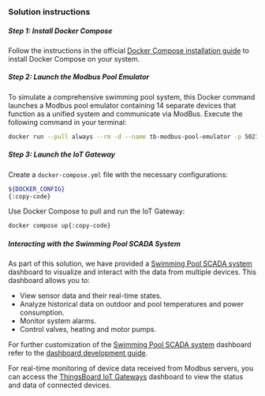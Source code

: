 ### Solution instructions

##### Step 1: Install Docker Compose 

Follow the instructions in the official [Docker Compose installation guide](https://docs.docker.com/compose/install/) to install Docker Compose on your system.

##### Step 2: Launch the Modbus Pool Emulator

To simulate a comprehensive swimming pool system, this Docker command launches a Modbus pool emulator containing 14 separate devices that function as a unified system and communicate via ModBus. 
Execute the following command in your terminal: 

```bash
docker run --pull always --rm -d --name tb-modbus-pool-emulator -p 5021-5034:5021-5034 thingsboard/tb-modbus-pool-emulator:latest && docker logs -f tb-modbus-pool-emulator{:copy-code}
```

##### Step 3: Launch the IoT Gateway

Create a `docker-compose.yml` file with the necessary configurations:

```bash 
${DOCKER_CONFIG}
{:copy-code}
```

Use Docker Compose to pull and run the IoT Gateway:

```bash
docker compose up{:copy-code}
```

##### Interacting with the Swimming Pool SCADA System

As part of this solution, we have provided a <a href="${MAIN_DASHBOARD_URL}" target="_blank">Swimming Pool SCADA system</a> dashboard to visualize and interact with the data from multiple devices.
This dashboard allows you to:

- View sensor data and their real-time states.
- Analyze historical data on outdoor and pool temperatures and power consumption.
- Monitor system alarms.
- Control valves, heating and motor pumps.

For further customization of the <a href="${MAIN_DASHBOARD_URL}" target="_blank">Swimming Pool SCADA system</a> dashboard refer to the <a href="https://thingsboard.io/docs/pe/user-guide/dashboards/" target="_blank">dashboard development guide</a>.

For real-time monitoring of device data received from Modbus servers, you can access the <a href="${GATEWAYS_DASHBOARD_URL}" target="_blank">ThingsBoard IoT Gateways</a> dashboard to view the status and data of connected devices.
